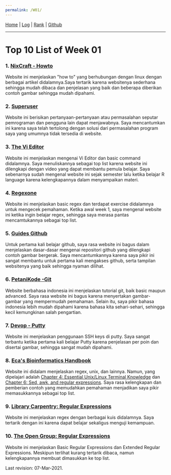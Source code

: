 ```yaml
---
permalink: /W01/
---
```


[Home](https://luthfifahlevi.github.io/os211/ "Home Page") | [Log](https://luthfifahlevi.github.io/os211/TXT/mylog.txt) | [Rank](https://luthfifahlevi.github.io/os211/TXT/myrank.txt) | [Github](https://github.com/luthfifahlevi/os211/)

---

# Top 10 List of Week 01

### 1. [NixCraft - Howto](https://www.cyberciti.biz/faq/category/linux/)
Website ini menjelaskan "how to" yang berhubungan dengan linux dengan berbagai artikel didalamnya.Saya tertarik karena websitenya sederhana sehingga mudah dibaca dan penjelasan yang baik dan beberapa diberikan contoh gambar sehingga mudah dipahami.


### 2. [Superuser](https://superuser.com/?tags=linux)
Website ini berisikan pertanyaan-pertanyaan atau permasalahan seputar pemrograman dan pengguna lain dapat menjawabnya. Saya mencantumkan ini karena saya telah tertolong dengan solusi dari permasalahan program saya yang umumnya tidak tersedia di website.

### 3. [The Vi Editor](https://www.guru99.com/the-vi-editor.html)
Website ini menjelaskan mengenai Vi Editor dan basic command didalamnya. Saya menuliskannya sebagai top list karena website ini dilengkapi dengan video yang dapat membantu pemula belajar. Saya sebenarnya sudah mengenal website ini sejak semester lalu ketika belajar R language karena kelengkapannya dalam menyampaikan materi.

### 4. [Regexone](https://regexone.com/)
Website ini menjelaskan basic regex dan terdapat exercise didalamnya untuk mengecek pemahaman. Ketika awal week 1, saya mengenal website ini ketika ingin belajar regex, sehingga saya merasa pantas mencamtukannya sebagai top list.

### 5. [Guides Github](https://guides.github.com/activities/hello-world/)
Untuk pertama kali belajar github, saya rasa website ini bagus dalam menjelaskan dasar-dasar mengenai repositori github yang dilengkapi contoh gambar bergerak. Saya mencantumkannya karena saya pikir ini sangat membantu untuk pertama kali mengakses github, serta tampilan websitenya yang baik sehingga nyaman dilihat.

### 6. [PetaniKode -Git](https://www.petanikode.com/tutorial/git/)
Website berbahasa indonesia ini menjelaskan tutorial git, baik basic maupun advanced. Saya rasa website ini bagus karena menyertakan gambar-gambar yang mempermudah pemahaman. Selain itu, saya pikir bahasa indonesia lebih mudah dipahami karena bahasa kita sehari-sehari, sehingga kecil kemungkinan salah pengartian.

### 7. [Devop - Putty](https://devops.ionos.com/tutorials/use-ssh-keys-with-putty-on-windows/)
Website ini menjelaskan penggunaan SSH keys di putty. Saya sangat terbantu ketika pertama kali belajar Putty karena penjelasan per poin dan disertai gambar, sehingga sangat mudah dipahami.

### 8. [Eca's Bioinformatics Handbook](https://eriqande.github.io/eca-bioinf-handbook/)
Website ini didalam menjelaskan regex, unix, dan lainnya. Namun, yang dipelajari adalah [Chapter 4: Essential Unix/Linux Terminal Knowledge](https://eriqande.github.io/eca-bioinf-handbook/essential-unixlinux-terminal-knowledge.html) dan [Chapter 6: Sed, awk, and regular expressions](https://eriqande.github.io/eca-bioinf-handbook/sed-awk-and-regular-expressions.html). Saya rasa kelengkapan dan pemberian contoh yang memudahkan pemahaman menjadikan saya pikir memasukkannya sebagai top list.

### 9. [Library Carpentry: Regular Expressions](https://librarycarpentry.org/lc-data-intro/01-regular-expressions/)
Website ini menjelaskan regex dengan berbagai kuis didalamnya. Saya tertarik dengan ini karena dapat belajar sekaligus menguji kemampuan.

### 10. [The Open Group: Regular Expressions](https://pubs.opengroup.org/onlinepubs/9699919799/basedefs/V1_chap09.html)
Website ini menjelaskan Basic Regular Expressions dan Extended Regular Expressions. Meskipun terlihat kurang tertarik dibaca, namun kelengkapannya membuat dimasukkan ke top list.

Last revision: 07-Mar-2021.
